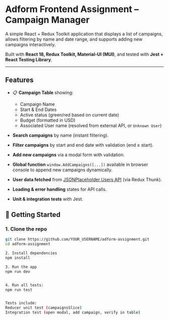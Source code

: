 # Adform Frontend Assignment – Campaign Manager

A simple React + Redux Toolkit application that displays a list of campaigns, allows filtering by name and date range, and supports adding new campaigns interactively.

Built with **React 18, Redux Toolkit, Material-UI (MUI)**, and tested with **Jest + React Testing Library**.

---

## Features

- 📋 **Campaign Table** showing:

  - Campaign Name
  - Start & End Dates
  - Active status (green/red based on current date)
  - Budget (formatted in USD)
  - Associated User name (resolved from external API, or `Unknown User`)

- **Search campaigns** by name (instant filtering).
- **Filter campaigns** by start and end date with validation (end ≥ start).
- **Add new campaigns** via a modal form with validation.
- **Global function** `window.AddCampaigns([...])` available in browser console to append new campaigns dynamically.
- **User data fetched** from [JSONPlaceholder Users API](https://jsonplaceholder.typicode.com/users) (via Redux Thunk).
- **Loading & error handling** states for API calls.
- **Unit & integration tests** with Jest.

## 🚀 Getting Started

### 1. Clone the repo

```bash
git clone https://github.com/YOUR_USERNAME/adform-assignment.git
cd adform-assignment

2. Install dependencies
npm install

3. Run the app
npm run dev


4. Run all tests:
npm run test


Tests include:
Reducer unit test (campaignsSlice)
Integration test (open modal, add campaign, verify in table)

```
